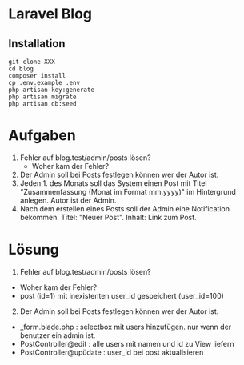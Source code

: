 # Laravel Blog

## Installation

```
git clone XXX
cd blog
composer install
cp .env.example .env
php artisan key:generate
php artisan migrate
php artisan db:seed
```


# Aufgaben

1. Fehler auf blog.test/admin/posts lösen?
    - Woher kam der Fehler?
2. Der Admin soll bei Posts festlegen können wer der Autor ist.
3. Jeden 1. des Monats soll das System einen Post mit Titel "Zusammenfassung (Monat im Format mm.yyyy)" im Hintergrund anlegen. Autor ist der Admin.
4. Nach dem erstellen eines Posts soll der Admin eine Notification bekommen. Titel: "Neuer Post". Inhalt: Link zum Post.



# Lösung
1. Fehler auf blog.test/admin/posts lösen?
- Woher kam der Fehler?
- post (id=1) mit inexistenten user_id gespeichert (user_id=100)
2. Der Admin soll bei Posts festlegen können wer der Autor ist.
- _form.blade.php : selectbox mit users hinzufügen. nur wenn der benutzer ein admin ist.
- PostController@edit : alle users mit namen und id zu View liefern
- PostController@upüdate : user_id bei post aktualisieren